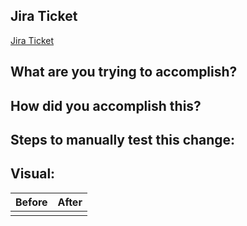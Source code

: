## Jira Ticket
[Jira Ticket]()

## What are you trying to accomplish?

## How did you accomplish this?

## Steps to manually test this change:
<!--- Test Case: [what is this testing]
1. 
-->

## Visual:

| Before | After |
|--------|-------|
|        |       |